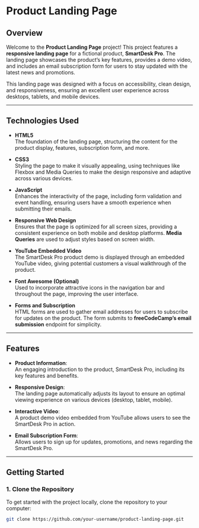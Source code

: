 # Product Landing Page

## Overview

Welcome to the **Product Landing Page** project! This project features a **responsive landing page** for a fictional product, **SmartDesk Pro**. The landing page showcases the product’s key features, provides a demo video, and includes an email subscription form for users to stay updated with the latest news and promotions.

This landing page was designed with a focus on accessibility, clean design, and responsiveness, ensuring an excellent user experience across desktops, tablets, and mobile devices.

---

## Technologies Used

- **HTML5**  
  The foundation of the landing page, structuring the content for the product display, features, subscription form, and more.

- **CSS3**  
  Styling the page to make it visually appealing, using techniques like Flexbox and Media Queries to make the design responsive and adaptive across various devices.

- **JavaScript**  
  Enhances the interactivity of the page, including form validation and event handling, ensuring users have a smooth experience when submitting their emails.

- **Responsive Web Design**  
  Ensures that the page is optimized for all screen sizes, providing a consistent experience on both mobile and desktop platforms. **Media Queries** are used to adjust styles based on screen width.

- **YouTube Embedded Video**  
  The SmartDesk Pro product demo is displayed through an embedded YouTube video, giving potential customers a visual walkthrough of the product.

- **Font Awesome (Optional)**  
  Used to incorporate attractive icons in the navigation bar and throughout the page, improving the user interface.

- **Forms and Subscription**  
  HTML forms are used to gather email addresses for users to subscribe for updates on the product. The form submits to **freeCodeCamp’s email submission** endpoint for simplicity.

---

## Features

- **Product Information**:  
  An engaging introduction to the product, SmartDesk Pro, including its key features and benefits.

- **Responsive Design**:  
  The landing page automatically adjusts its layout to ensure an optimal viewing experience on various devices (desktop, tablet, mobile).

- **Interactive Video**:  
  A product demo video embedded from YouTube allows users to see the SmartDesk Pro in action.

- **Email Subscription Form**:  
  Allows users to sign up for updates, promotions, and news regarding the SmartDesk Pro.

---

## Getting Started

### 1. Clone the Repository

To get started with the project locally, clone the repository to your computer:

```bash
git clone https://github.com/your-username/product-landing-page.git

